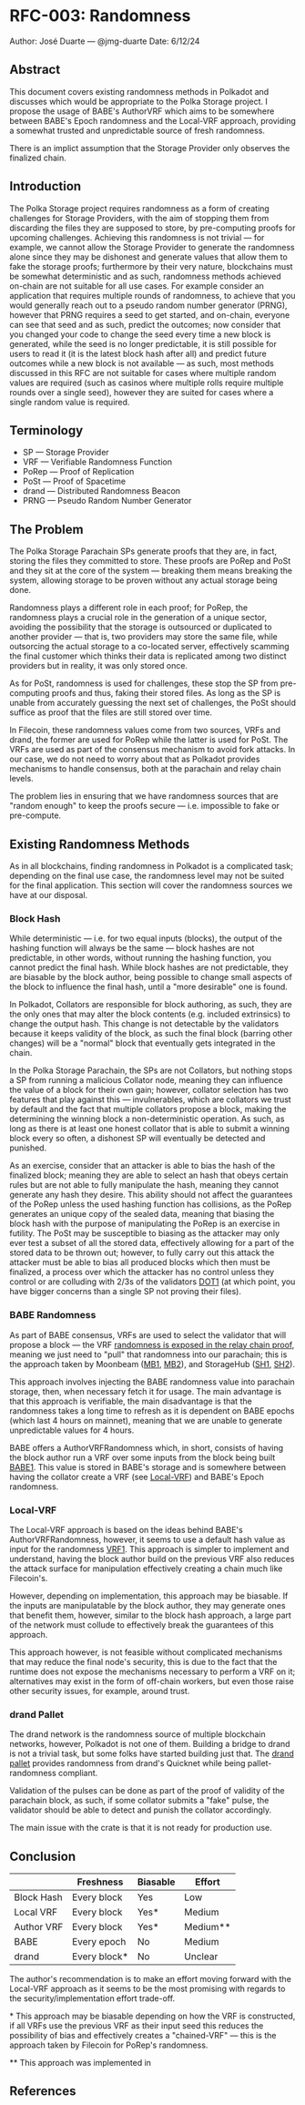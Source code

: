 # RFC-003: Randomness

Author: José Duarte — @jmg-duarte
Date: 6/12/24

## Abstract

This document covers existing randomness methods in Polkadot and discusses which
would be appropriate to the Polka Storage project. I propose the usage of BABE's
AuthorVRF which aims to be somewhere between BABE's Epoch randomness and
the Local-VRF approach, providing a somewhat trusted and unpredictable
source of fresh randomness.

There is an implict assumption that the Storage Provider only observes the
finalized chain.

## Introduction

The Polka Storage project requires randomness as a form of creating challenges
for Storage Providers, with the aim of stopping them from discarding the files
they are supposed to store, by pre-computing proofs for upcoming challenges.
Achieving this randomness is not trivial — for example, we cannot allow the
Storage Provider to generate the randomness alone since they may be dishonest
and generate values that allow them to fake the storage proofs; furthermore by
their very nature, blockchains must be somewhat deterministic and as such,
randomness methods achieved on-chain are not suitable for all use cases. For
example consider an application that requires multiple rounds of randomness,
to achieve that you would generally reach out to a pseudo random number
generator (PRNG), however that PRNG requires a seed to get started, and
on-chain, everyone can see that seed and as such, predict the outcomes; now
consider that you changed your code to change the seed every time a new block
is generated, while the seed is no longer predictable, it is still possible
for users to read it (it is the latest block hash after all) and predict
future outcomes while a new block is not available — as such, most methods
discussed in this RFC are not suitable for cases where multiple random values
are required (such as casinos where multiple rolls require multiple rounds
over a single seed), however they are suited for cases where a single random
value is required.

## Terminology

* SP — Storage Provider
* VRF — Verifiable Randomness Function
* PoRep — Proof of Replication
* PoSt — Proof of Spacetime
* drand — Distributed Randomness Beacon
* PRNG — Pseudo Random Number Generator

## The Problem

The Polka Storage Parachain SPs generate proofs that they are, in fact, storing
the files they committed to store. These proofs are PoRep and PoSt and they sit
at the core of the system — breaking them means breaking the system, allowing
storage to be proven without any actual storage being done.

Randomness plays a different role in each proof; for PoRep, the randomness plays
a crucial role in the generation of a unique sector, avoiding the possibility
that the storage is outsourced or duplicated to another provider — that is, two
providers may store the same file, while outsorcing the actual storage to a
co-located server, effectively scamming the final customer which thinks their
data is replicated among two distinct providers but in reality, it was only
stored once.

As for PoSt, randomness is used for challenges, these stop the SP from
pre-computing proofs and thus, faking their stored files. As long as the SP is
unable from accurately guessing the next set of challenges, the PoSt should
suffice as proof that the files are still stored over time.

In Filecoin, these randomness values come from two sources, VRFs and drand, the
former are used for PoRep while the latter is used for PoSt. The VRFs are used
as part of the consensus mechanism to avoid fork attacks. In our case, we
do not need to worry about that as Polkadot provides mechanisms to handle
consensus, both at the parachain and relay chain levels.

The problem lies in ensuring that we have randomness sources that are "random
enough" to keep the proofs secure — i.e. impossible to fake or pre-compute.

## Existing Randomness Methods

As in all blockchains, finding randomness in Polkadot is a complicated task;
depending on the final use case, the randomness level may not be suited for
the final application. This section will cover the randomness sources we have
at our disposal.

### Block Hash

While deterministic — i.e. for two equal inputs (blocks), the output of the
hashing function will always be the same — block hashes are not predictable,
in other words, without running the hashing function, you cannot predict the
final hash. While block hashes are not predictable, they are biasable by the
block author, being possible to change small aspects of the block to influence
the final hash, until a "more desirable" one is found.

In Polkadot, Collators are responsible for block authoring, as such, they are
the only ones that may alter the block contents (e.g. included extrinsics) to
change the output hash. This change is not detectable by the validators
because it keeps validity of the block, as such the final block (barring
other changes) will be a "normal" block that eventually gets integrated in
the chain.

In the Polka Storage Parachain, the SPs are not Collators, but nothing stops
a SP from running a malicious Collator node, meaning they can influence the
value of a block for their own gain; however, collator selection has two
features that play against this — invulnerables, which are collators we trust
by default and the fact that multiple collators propose a block, making the
determining the winning block a non-deterministic operation. As such, as long
as there is at least one honest collator that is able to submit a winning block
every so often, a dishonest SP will eventually be detected and punished.

As an exercise, consider that an attacker is able to bias the hash of the
finalized block; meaning they are able to select an hash that obeys certain
rules but are not able to fully manipulate the hash, meaning they cannot
generate any hash they desire. This ability should not affect the guarantees
of the PoRep unless the used hashing function has collisions, as the PoRep
generates an unique copy of the sealed data, meaning that biasing the block
hash with the purpose of manipulating the PoRep is an exercise in futility.
The PoSt may be susceptible to biasing as the attacker may only ever test a
subset of all the stored data, effectively allowing for a part of the stored
data to be thrown out; however, to fully carry out this attack the attacker
must be able to bias all produced blocks which then must be finalized, a
process over which the attacker has no control unless they control or are
colluding with 2/3s of the validators [DOT1][7] (at which point, you have
bigger concerns than a single SP not proving their files).

### BABE Randomness

As part of BABE consensus, VRFs are used to select the validator that will
propose a block — the VRF [randomness is exposed in the relay chain proof][1],
meaning we just need to "pull" that randomness into our parachain; this is
the approach taken by Moonbeam ([MB1][2], [MB2][3]), and StorageHub ([SH1][4],
[SH2][5]).

This approach involves injecting the BABE randomness value into parachain
storage, then, when necessary fetch it for usage. The main advantage is that
this approach is verifiable, the main disadvantage is that the randomness
takes a long time to refresh as it is dependent on BABE epochs (which last
4 hours on mainnet), meaning that we are unable to generate unpredictable
values for 4 hours.

BABE offers a AuthorVRFRandomness which, in short, consists of having the
block author run a VRF over some inputs from the block being built [BABE1][8].
This value is stored in BABE's storage and is somewhere between having the
collator create a VRF (see [Local-VRF](#local-vrf)) and BABE's Epoch
randomness.

### Local-VRF

The Local-VRF approach is based on the ideas behind BABE's AuthorVRFRandomness,
however, it seems to use a default hash value as input for the randomness
[VRF1][9]. This approach is simpler to implement and understand, having the
block author build on the previous VRF also reduces the attack surface for
manipulation effectively creating a chain much like Filecoin's.

However, depending on implementation, this approach may be biasable. If the
inputs are manipulatable by the block author, they may generate ones that benefit
them, however, similar to the block hash approach, a large part of the network
must collude to effectively break the guarantees of this approach.

This approach however, is not feasible without complicated mechanisms that
may reduce the final node's security, this is due to the fact that the
runtime does not expose the mechanisms necessary to perform a VRF on it;
alternatives may exist in the form of off-chain workers, but even those
raise other security issues, for example, around trust.

### drand Pallet

The drand network is the randomness source of multiple blockchain networks,
however, Polkadot is not one of them. Building a bridge to drand is not a
trivial task, but some folks have started building just that. The
[drand pallet][6] provides randomness from drand's Quicknet while being
pallet-randomness compliant.

Validation of the pulses can be done as part of the proof of validity of the
parachain block, as such, if some collator submits a "fake" pulse, the validator
should be able to detect and punish the collator accordingly.

The main issue with the crate is that it is not ready for production use.

## Conclusion

|            | Freshness    | Biasable | Effort   |
|------------|--------------|----------|----------|
| Block Hash | Every block  | Yes      | Low      |
| Local VRF  | Every block  | Yes*     | Medium   |
| Author VRF | Every block  | Yes*     | Medium** |
| BABE       | Every epoch  | No       | Medium   |
| drand      | Every block* | No       | Unclear  |

The author's recommendation is to make an effort moving forward with the
Local-VRF approach as it seems to be the most promising with regards to the
security/implementation effort trade-off.

\* This approach may be biasable depending on how the VRF is constructed,
   if all VRFs use the previous VRF as their input seed this reduces the
   possibility of bias and effectively creates a "chained-VRF" — this is
   the approach taken by Filecoin for PoRep's randomness.

\** This approach was implemented in

## References

[1]: https://github.com/paritytech/cumulus/issues/463
[2]: https://github.com/moonbeam-foundation/moonbeam/blob/20119cddc4e7074878e545c8292c1fac07f1e4d3/runtime/moonbeam/src/lib.rs#L1309-L1357
[3]: https://github.com/Moonsong-Labs/moonkit/blob/main/pallets/randomness/src/lib.rs
[4]: https://github.com/Moonsong-Labs/storage-hub/blob/e3d42d3b262bead49dafc42bdff22fd5c6105660/runtime/src/configs/mod.rs#L391-L461
[5]: https://github.com/Moonsong-Labs/storage-hub/blob/e3d42d3b262bead49dafc42bdff22fd5c6105660/pallets/randomness/src/lib.rs#L8
[6]: https://github.com/ideal-lab5/idn-sdk/tree/main/pallets/drand
[7]: https://spec.polkadot.network/sect-finality#sect-block-finalization
[8]: https://docs.rs/pallet-babe/latest/src/pallet_babe/lib.rs.html#341-392
[9]: https://github.com/Moonsong-Labs/moonkit/blob/main/pallets/randomness/src/lib.rs#L304
